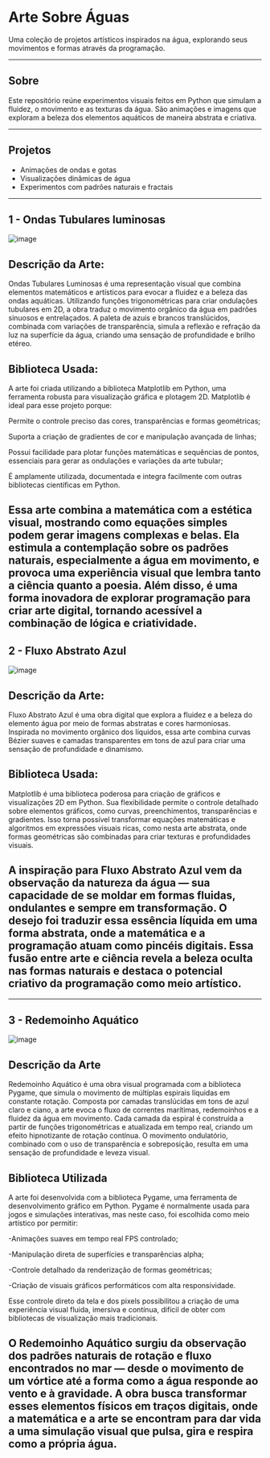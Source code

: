 # Arte Sobre Águas

Uma coleção de projetos artísticos inspirados na água, explorando seus movimentos e formas através da programação.

---

## Sobre

Este repositório reúne experimentos visuais feitos em Python que simulam a fluidez, o movimento e as texturas da água. São animações e imagens que exploram a beleza dos elementos aquáticos de maneira abstrata e criativa.

---

## Projetos

- Animações de ondas e gotas  
- Visualizações dinâmicas de água  
- Experimentos com padrões naturais e fractais  

---
## 1 - Ondas Tubulares luminosas

![image](https://github.com/user-attachments/assets/4817030c-ee54-4ddc-ba77-cf96d0745e94)

## Descrição da Arte:

Ondas Tubulares Luminosas é uma representação visual que combina elementos matemáticos e artísticos para evocar a fluidez e a beleza das ondas aquáticas. Utilizando funções trigonométricas para criar ondulações tubulares em 2D, a obra traduz o movimento orgânico da água em padrões sinuosos e entrelaçados. A paleta de azuis e brancos translúcidos, combinada com variações de transparência, simula a reflexão e refração da luz na superfície da água, criando uma sensação de profundidade e brilho etéreo.

## Biblioteca Usada:

A arte foi criada utilizando a biblioteca Matplotlib em Python, uma ferramenta robusta para visualização gráfica e plotagem 2D. Matplotlib é ideal para esse projeto porque:

Permite o controle preciso das cores, transparências e formas geométricas;

Suporta a criação de gradientes de cor e manipulação avançada de linhas;

Possui facilidade para plotar funções matemáticas e sequências de pontos, essenciais para gerar as ondulações e variações da arte tubular;

É amplamente utilizada, documentada e integra facilmente com outras bibliotecas científicas em Python.

Essa arte combina a matemática com a estética visual, mostrando como equações simples podem gerar imagens complexas e belas. Ela estimula a contemplação sobre os padrões naturais, especialmente a água em movimento, e provoca uma experiência visual que lembra tanto a ciência quanto a poesia. Além disso, é uma forma inovadora de explorar programação para criar arte digital, tornando acessível a combinação de lógica e criatividade.
---

## 2 - Fluxo Abstrato Azul

![image](https://github.com/user-attachments/assets/950ee7b1-6cd2-4d68-970a-d377064526cd)

## Descrição da Arte:

Fluxo Abstrato Azul é uma obra digital que explora a fluidez e a beleza do elemento água por meio de formas abstratas e cores harmoniosas. Inspirada no movimento orgânico dos líquidos, essa arte combina curvas Bézier suaves e camadas transparentes em tons de azul para criar uma sensação de profundidade e dinamismo.

## Biblioteca Usada:

Matplotlib é uma biblioteca poderosa para criação de gráficos e visualizações 2D em Python. Sua flexibilidade permite o controle detalhado sobre elementos gráficos, como curvas, preenchimentos, transparências e gradientes. Isso torna possível transformar equações matemáticas e algoritmos em expressões visuais ricas, como nesta arte abstrata, onde formas geométricas são combinadas para criar texturas e profundidades visuais.


## A inspiração para Fluxo Abstrato Azul vem da observação da natureza da água — sua capacidade de se moldar em formas fluidas, ondulantes e sempre em transformação. O desejo foi traduzir essa essência líquida em uma forma abstrata, onde a matemática e a programação atuam como pincéis digitais. Essa fusão entre arte e ciência revela a beleza oculta nas formas naturais e destaca o potencial criativo da programação como meio artístico.
---

## 3 - Redemoinho Aquático 

![image](https://github.com/user-attachments/assets/604c5b4a-264c-4385-a7d9-3857e73dd5ce)

## Descrição da Arte

Redemoinho Aquático é uma obra visual programada com a biblioteca Pygame, que simula o movimento de múltiplas espirais líquidas em constante rotação. Composta por camadas translúcidas em tons de azul claro e ciano, a arte evoca o fluxo de correntes marítimas, redemoinhos e a fluidez da água em movimento.
Cada camada da espiral é construída a partir de funções trigonométricas e atualizada em tempo real, criando um efeito hipnotizante de rotação contínua. O movimento ondulatório, combinado com o uso de transparência e sobreposição, resulta em uma sensação de profundidade e leveza visual.

## Biblioteca Utilizada

A arte foi desenvolvida com a biblioteca Pygame, uma ferramenta de desenvolvimento gráfico em Python. Pygame é normalmente usada para jogos e simulações interativas, mas neste caso, foi escolhida como meio artístico por permitir:

-Animações suaves em tempo real FPS controlado;

-Manipulação direta de superfícies e transparências alpha;

-Controle detalhado da renderização de formas geométricas;

-Criação de visuais gráficos performáticos com alta responsividade.

Esse controle direto da tela e dos pixels possibilitou a criação de uma experiência visual fluida, imersiva e contínua, difícil de obter com bibliotecas de visualização mais tradicionais.

## O Redemoinho Aquático surgiu da observação dos padrões naturais de rotação e fluxo encontrados no mar — desde o movimento de um vórtice até a forma como a água responde ao vento e à gravidade. A obra busca transformar esses elementos físicos em traços digitais, onde a matemática e a arte se encontram para dar vida a uma simulação visual que pulsa, gira e respira como a própria água.






